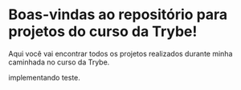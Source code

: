 # Boas-vindas ao repositório para projetos do curso da Trybe!

Aqui você vai encontrar todos os projetos realizados durante minha caminhada no curso da Trybe.

implementando teste.